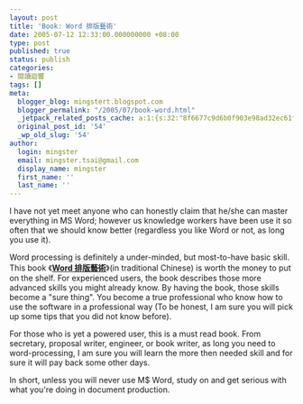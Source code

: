 ```yaml
---
layout: post
title: 'Book: Word 排版藝術'
date: 2005-07-12 12:33:00.000000000 +08:00
type: post
published: true
status: publish
categories:
- 閱讀迴響
tags: []
meta:
  blogger_blog: mingstert.blogspot.com
  blogger_permalink: "/2005/07/book-word.html"
  _jetpack_related_posts_cache: a:1:{s:32:"8f6677c9d6b0f903e98ad32ec61f8deb";a:2:{s:7:"expires";i:1453796348;s:7:"payload";a:3:{i:0;a:1:{s:2:"id";i:544;}i:1;a:1:{s:2:"id";i:103;}i:2;a:1:{s:2:"id";i:15;}}}}
  original_post_id: '54'
  _wp_old_slug: '54'
author:
  login: mingster
  email: mingster.tsai@gmail.com
  display_name: mingster
  first_name: ''
  last_name: ''
---
```

<p class="mobile-post">I have not yet meet anyone who can honestly claim that he/she can master everything in MS Word; however us knowledge workers have been use it so often that we should know better (regardless you like Word or not, as long you use it).</p>
<p class="mobile-post">Word processing is definitely a under-minded, but most-to-have basic skill. This book 《<b><a href="http://www.jjhou.com/jjwbooks-word.htm" target="_new">Word 排版藝術</a></b>》(in traditional Chinese) is worth the money to put on the shelf. For experienced users, the book describes those more advanced skills you might already know. By having the book, those skills become a "sure thing". You become a true professional who know how to use the software in a professional way (To be honest, I am sure you will pick up some tips that you did not know before).</p>
<p class="mobile-post">For those who is yet a powered user, this is a must read book. From secretary, proposal writer, engineer, or book writer, as long you need to word-processing, I am sure you will learn the more then needed skill and for sure it will pay back some other days.</p>
<p class="mobile-post">In short, unless you will never use M$ Word, study on and get serious with what you're doing in document production.</p>
